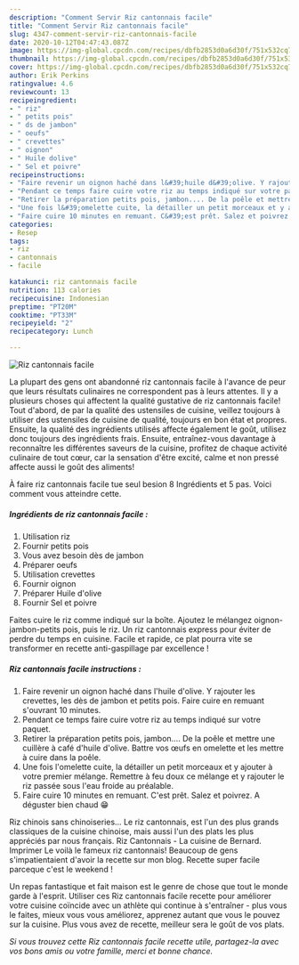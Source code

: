 ```yaml
---
description: "Comment Servir Riz cantonnais facile"
title: "Comment Servir Riz cantonnais facile"
slug: 4347-comment-servir-riz-cantonnais-facile
date: 2020-10-12T04:47:43.087Z
image: https://img-global.cpcdn.com/recipes/dbfb2853d0a6d30f/751x532cq70/riz-cantonnais-facile-photo-principale-de-la-recette.jpg
thumbnail: https://img-global.cpcdn.com/recipes/dbfb2853d0a6d30f/751x532cq70/riz-cantonnais-facile-photo-principale-de-la-recette.jpg
cover: https://img-global.cpcdn.com/recipes/dbfb2853d0a6d30f/751x532cq70/riz-cantonnais-facile-photo-principale-de-la-recette.jpg
author: Erik Perkins
ratingvalue: 4.6
reviewcount: 13
recipeingredient:
- " riz"
- " petits pois"
- " ds de jambon"
- " oeufs"
- " crevettes"
- " oignon"
- " Huile dolive"
- " Sel et poivre"
recipeinstructions:
- "Faire revenir un oignon haché dans l&#39;huile d&#39;olive. Y rajouter les crevettes, les dès de jambon et petits pois. Faire cuire en remuant s&#39;ouvrant 10 minutes."
- "Pendant ce temps faire cuire votre riz au temps indiqué sur votre paquet."
- "Retirer la préparation petits pois, jambon.... De la poêle et mettre une cuillère à café d&#39;huile d&#39;olive. Battre vos œufs en omelette et les mettre à cuire dans la poêle."
- "Une fois l&#39;omelette cuite, la détailler un petit morceaux et y ajouter à votre premier mélange. Remettre à feu doux ce mélange et y rajouter le riz passée sous l&#39;eau froide au préalable."
- "Faire cuire 10 minutes en remuant. C&#39;est prêt. Salez et poivrez. A déguster bien chaud 😁"
categories:
- Resep
tags:
- riz
- cantonnais
- facile

katakunci: riz cantonnais facile 
nutrition: 113 calories
recipecuisine: Indonesian
preptime: "PT20M"
cooktime: "PT33M"
recipeyield: "2"
recipecategory: Lunch

---
```



![Riz cantonnais facile](https://img-global.cpcdn.com/recipes/dbfb2853d0a6d30f/751x532cq70/riz-cantonnais-facile-photo-principale-de-la-recette.jpg)

La plupart des gens ont abandonné riz cantonnais facile à l'avance de peur que leurs résultats culinaires ne correspondent pas à leurs attentes. Il y a plusieurs choses qui affectent la qualité gustative de riz cantonnais facile! Tout d'abord, de par la qualité des ustensiles de cuisine, veillez toujours à utiliser des ustensiles de cuisine de qualité, toujours en bon état et propres. Ensuite, la qualité des ingrédients utilisés affecte également le goût, utilisez donc toujours des ingrédients frais. Ensuite, entraînez-vous davantage à reconnaître les différentes saveurs de la cuisine, profitez de chaque activité culinaire de tout cœur, car la sensation d'être excité, calme et non pressé affecte aussi le goût des aliments!

<!--inarticleads1-->

À faire riz cantonnais facile tue seul besion 8 Ingrédients et 5 pas. Voici comment vous atteindre cette.

##### Ingrédients de riz cantonnais facile :

1. Utilisation  riz
1. Fournir  petits pois
1. Vous avez besoin  dès de jambon
1. Préparer  oeufs
1. Utilisation  crevettes
1. Fournir  oignon
1. Préparer  Huile d&#39;olive
1. Fournir  Sel et poivre


Faites cuire le riz comme indiqué sur la boîte. Ajoutez le mélangez oignon-jambon-petits pois, puis le riz. Un riz cantonnais express pour éviter de perdre du temps en cuisine. Facile et rapide, ce plat pourra vite se transformer en recette anti-gaspillage par excellence ! 

<!--inarticleads2-->

##### Riz cantonnais facile instructions :

1. Faire revenir un oignon haché dans l&#39;huile d&#39;olive. Y rajouter les crevettes, les dès de jambon et petits pois. Faire cuire en remuant s&#39;ouvrant 10 minutes.
1. Pendant ce temps faire cuire votre riz au temps indiqué sur votre paquet.
1. Retirer la préparation petits pois, jambon.... De la poêle et mettre une cuillère à café d&#39;huile d&#39;olive. Battre vos œufs en omelette et les mettre à cuire dans la poêle.
1. Une fois l&#39;omelette cuite, la détailler un petit morceaux et y ajouter à votre premier mélange. Remettre à feu doux ce mélange et y rajouter le riz passée sous l&#39;eau froide au préalable.
1. Faire cuire 10 minutes en remuant. C&#39;est prêt. Salez et poivrez. A déguster bien chaud 😁


Riz chinois sans chinoiseries… Le riz cantonnais, est l&#39;un des plus grands classiques de la cuisine chinoise, mais aussi l&#39;un des plats les plus appréciés par nous français. Riz Cantonnais - La cuisine de Bernard. Imprimer Le voilà le fameux riz cantonnais! Beaucoup de gens s&#39;impatientaient d&#39;avoir la recette sur mon blog. Recette super facile parceque c&#39;est le weekend ! 

<!--inarticleads1-->

<p>
Un repas fantastique et fait maison est le genre de chose que tout le monde garde à l'esprit. Utiliser ces Riz cantonnais facile recette pour améliorer votre cuisine coïncide avec un athlète qui continue à s'entraîner - plus vous le faites, mieux vous vous améliorez, apprenez autant que vous le pouvez sur la cuisine. Plus vous avez de recette, meilleur sera le goût de vos plats.
</p>

<p>
<i>Si vous trouvez cette Riz cantonnais facile recette utile, partagez-la avec vos bons amis ou votre famille, merci et bonne chance.</i>
</p>
